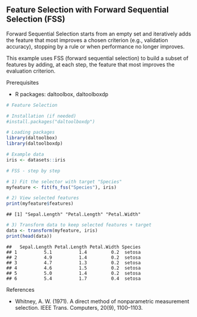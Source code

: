 ## Feature Selection with Forward Sequential Selection (FSS)

Forward Sequential Selection starts from an empty set and iteratively adds the feature that most improves a chosen criterion (e.g., validation accuracy), stopping by a rule or when performance no longer improves.

This example uses FSS (forward sequential selection) to build a subset of features by adding, at each step, the feature that most improves the evaluation criterion.

Prerequisites
- R packages: daltoolbox, daltoolboxdp


``` r
# Feature Selection

# Installation (if needed)
#install.packages("daltoolboxdp")
```


``` r
# Loading packages
library(daltoolbox)
library(daltoolboxdp)
```



``` r
# Example data
iris <- datasets::iris
```


``` r
# FSS - step by step

# 1) Fit the selector with target "Species"
myfeature <- fit(fs_fss("Species"), iris)

# 2) View selected features
print(myfeature$features)
```

```
## [1] "Sepal.Length" "Petal.Length" "Petal.Width"
```

``` r
# 3) Transform data to keep selected features + target
data <- transform(myfeature, iris)
print(head(data))
```

```
##   Sepal.Length Petal.Length Petal.Width Species
## 1          5.1          1.4         0.2  setosa
## 2          4.9          1.4         0.2  setosa
## 3          4.7          1.3         0.2  setosa
## 4          4.6          1.5         0.2  setosa
## 5          5.0          1.4         0.2  setosa
## 6          5.4          1.7         0.4  setosa
```

References
- Whitney, A. W. (1971). A direct method of nonparametric measurement selection. IEEE Trans. Computers, 20(9), 1100–1103.

